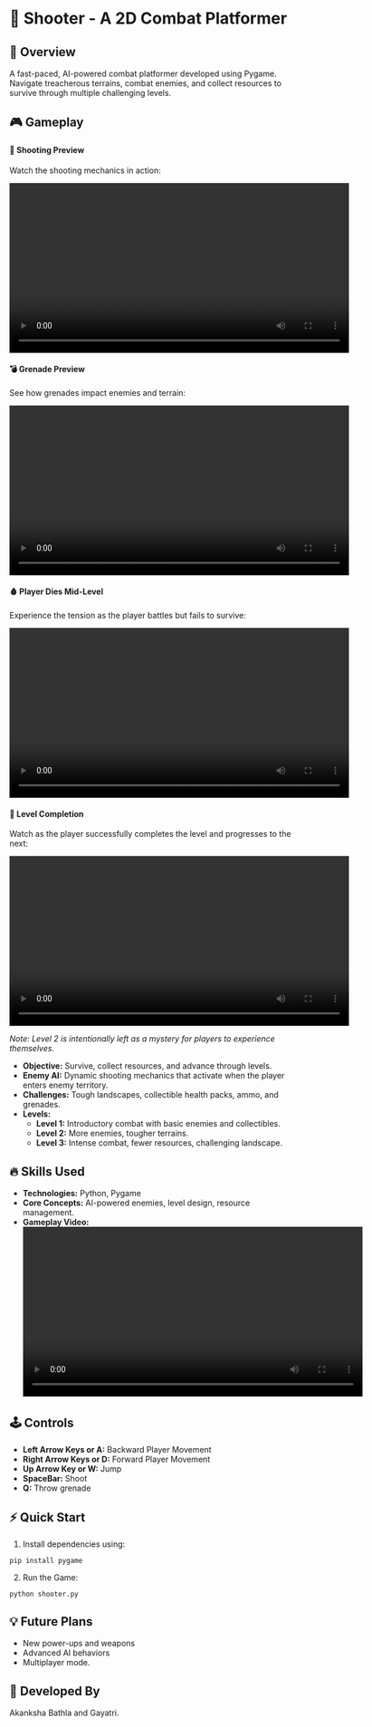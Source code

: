 # 🚀 Shooter - A 2D Combat Platformer

## 🌟 Overview

A fast-paced, AI-powered combat platformer developed using Pygame. Navigate treacherous terrains, combat enemies, and collect resources to survive through multiple challenging levels.

## 🎮 Gameplay
#### 🔫 Shooting Preview
Watch the shooting mechanics in action: 

<video width="600" controls>
  <source src="./videos/shoot_preview.mp4" type="video/mp4">
  Your browser does not support the video tag.
</video>

#### 💣 Grenade Preview
See how grenades impact enemies and terrain: 

<video width="600" controls>
  <source src="./videos/grenade_preview.mp4" type="video/mp4">
  Your browser does not support the video tag.
</video>

#### 🩸 Player Dies Mid-Level
Experience the tension as the player battles but fails to survive: 

<video width="600" controls>
  <source src="./videos/player_dies.mp4" type="video/mp4">
  Your browser does not support the video tag.
</video>

#### 🏃 Level Completion
Watch as the player successfully completes the level and progresses to the next: 

<video width="600" controls>
  <source src="./videos/final_game_preview.mp4" type="video/mp4">
  Your browser does not support the video tag.
</video>


*Note: Level 2 is intentionally left as a mystery for players to experience themselves.*
- **Objective:** Survive, collect resources, and advance through levels.
- **Enemy AI:** Dynamic shooting mechanics that activate when the player enters enemy territory.
- **Challenges:** Tough landscapes, collectible health packs, ammo, and grenades.
- **Levels:**
  - **Level 1:** Introductory combat with basic enemies and collectibles.
  - **Level 2:** More enemies, tougher terrains.
  - **Level 3:** Intense combat, fewer resources, challenging landscape.

## 🔥 Skills Used
- **Technologies:** Python, Pygame
- **Core Concepts:** AI-powered enemies, level design, resource management.
- **Gameplay Video:**
  <video width="600" controls>
  <source src="./videos/final_game_preview.mp4" type="video/mp4">
  Your browser does not support the video tag.
  </video>

## 🕹️ Controls
- **Left Arrow Keys or A:** Backward Player Movement 
- **Right Arrow Keys or D:** Forward Player Movement
- **Up Arrow Key or W:** Jump
- **SpaceBar:** Shoot
- **Q:** Throw grenade

## ⚡ Quick Start

1. Install dependencies using:
```
pip install pygame
```
2. Run the Game:
```
python shooter.py
```

## 💡 Future Plans

- New power-ups and weapons
- Advanced AI behaviors
- Multiplayer mode.

## 👾 Developed By
Akanksha Bathla and Gayatri.
